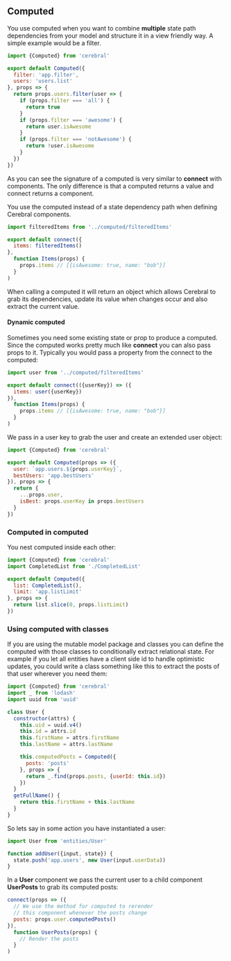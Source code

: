 ## Computed

You use computed when you want to combine **multiple** state path dependencies from your model and structure it in a view friendly way. A simple example would be a filter.

```javascript
import {Computed} from 'cerebral'

export default Computed({
  filter: 'app.filter',
  users: 'users.list'
}, props => {
  return props.users.filter(user => {
    if (props.filter === 'all') {
      return true
    }
    if (props.filter === 'awesome') {
      return user.isAwesome
    }
    if (props.filter === 'notAwesome') {
      return !user.isAwesome
    }
  })
})
```
As you can see the signature of a computed is very similar to **connect** with components. The only difference is that a computed returns a value and connect returns a component.

You use the computed instead of a state dependency path when defining Cerebral components.

```javascript
import filteredItems from '../computed/filteredItems'

export default connect({
  items: filteredItems()
},
  function Items(props) {
    props.items // [{isAwesome: true, name: "bob"}]
  }
)
```

When calling a computed it will return an object which allows Cerebral to grab its dependencies, update its value when changes occur and also extract the current value.

#### Dynamic computed
Sometimes you need some existing state or prop to produce a computed. Since the computed works pretty much like **connect** you can also pass props to it. Typically you would pass a property from the connect to the computed:

```javascript
import user from '../computed/filteredItems'

export default connect(({userKey}) => ({
  items: user({userKey})
}),
  function Items(props) {
    props.items // [{isAwesome: true, name: "bob"}]
  }
)
```

We pass in a user key to grab the user and create an extended user object:

```javascript
import {Computed} from 'cerebral'

export default Computed(props => ({
  user: `app.users.${props.userKey}`,
  bestUsers: 'app.bestUsers'
}), props => {
  return {
    ...props.user,
    isBest: props.userKey in props.bestUsers
  }
})
```

### Computed in computed
You nest computed inside each other:

```javascript
import {Computed} from 'cerebral'
import CompletedList from './CompletedList'

export default Computed({
  list: CompletedList(),
  limit: 'app.listLimit'
}, props => {
  return list.slice(0, props.listLimit)
})
```

### Using computed with classes
If you are using the mutable model package and classes you can define the computed with those classes to conditionally extract relational state. For example if you let all entities have a client side id to handle optimistic updates, you could write a class something like this to extract the posts of that user wherever you need them:

```javascript
import {Computed} from 'cerebral'
import _ from 'lodash'
import uuid from 'uuid'

class User {
  constructor(attrs) {
    this.uid = uuid.v4()
    this.id = attrs.id
    this.firstName = attrs.firstName
    this.lastName = attrs.lastName

    this.computedPosts = Computed({
      posts: 'posts'
    }, props => {
      return _.find(props.posts, {userId: this.id})
    })
  }
  getFullName() {
    return this.firstName + this.lastName
  }
}
```

So lets say in some action you have instantiated a user:

```javascript
import User from 'entities/User'

function addUser({input, state}) {
  state.push('app.users', new User(input.userData))  
}
```


In a **User** component we pass the current user to a child component **UserPosts** to grab its computed posts:

```javascript
connect(props => ({
  // We use the method for computed to rerender
  // this component whenever the posts change
  posts: props.user.computedPosts()
}),
  function UserPosts(props) {
    // Render the posts
  }
)
```
